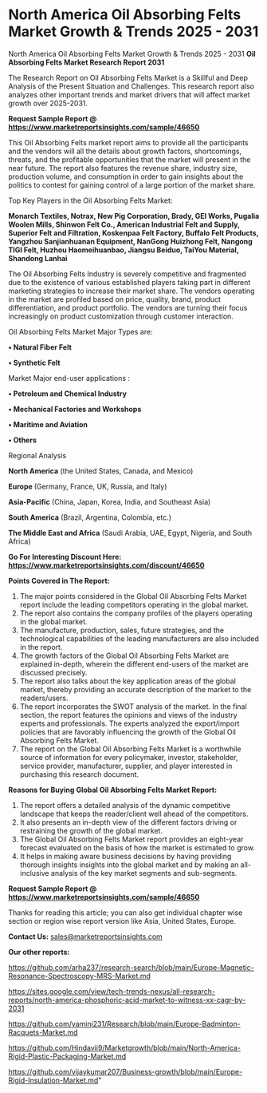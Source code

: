 # North America Oil Absorbing Felts Market Growth & Trends 2025 - 2031
 North America Oil Absorbing Felts Market Growth & Trends 2025 - 2031
<strong>Oil Absorbing Felts Market Research Report 2031</strong>

The Research Report on Oil Absorbing Felts Market is a Skillful and Deep Analysis of the Present Situation and Challenges. This research report also analyzes other important trends and market drivers that will affect market growth over 2025-2031.

<strong>Request Sample Report @ <a href=https://www.marketreportsinsights.com/sample/46650>https://www.marketreportsinsights.com/sample/46650</a></strong>

This Oil Absorbing Felts market report aims to provide all the participants and the vendors will all the details about growth factors, shortcomings, threats, and the profitable opportunities that the market will present in the near future. The report also features the revenue share, industry size, production volume, and consumption in order to gain insights about the politics to contest for gaining control of a large portion of the market share.

Top Key Players in the Oil Absorbing Felts Market:

<strong>Monarch Textiles, Notrax, New Pig Corporation, Brady, GEI Works, Pugalia Woolen Mills, Shinwon Felt Co., American Industrial Felt and Supply, Superior Felt and Filtration, Koskenpaa Felt Factory, Buffalo Felt Products, Yangzhou Sanjianhuanan Equipment, NanGong Huizhong Felt, Nangong TIGI Felt, Huzhou Haomeihuanbao, Jiangsu Beiduo, TaiYou Material, Shandong Lanhai</strong>

The Oil Absorbing Felts Industry is severely competitive and fragmented due to the existence of various established players taking part in different marketing strategies to increase their market share. The vendors operating in the market are profiled based on price, quality, brand, product differentiation, and product portfolio. The vendors are turning their focus increasingly on product customization through customer interaction.

Oil Absorbing Felts Market Major Types are:

<strong>•  Natural Fiber Felt

•  Synthetic Felt</strong>

Market Major end-user applications :

<strong>•  Petroleum and Chemical Industry

•  Mechanical Factories and Workshops

•  Maritime and Aviation

•  Others</strong>

Regional Analysis

</u><strong><b>North America</b></strong> (the United States, Canada, and Mexico)

<strong><b>Europe </b></strong>(Germany, France, UK, Russia, and Italy)

<strong><b>Asia-Pacific</b></strong> (China, Japan, Korea, India, and Southeast Asia)

<strong><b>South America</b></strong> (Brazil, Argentina, Colombia, etc.)

<strong><b>The Middle East and Africa</b></strong> (Saudi Arabia, UAE, Egypt, Nigeria, and South Africa)

<strong>Go For Interesting Discount Here: <a href=https://www.marketreportsinsights.com/discount/46650>https://www.marketreportsinsights.com/discount/46650</a></strong>

<strong>Points Covered in The Report:</strong>
<ol>
  <li>The major points considered in the Global Oil Absorbing Felts Market report include the leading competitors operating in the global market.</li>
  <li>The report also contains the company profiles of the players operating in the global market.</li>
  <li>The manufacture, production, sales, future strategies, and the technological capabilities of the leading manufacturers are also included in the report.</li>
  <li>The growth factors of the Global Oil Absorbing Felts Market are explained in-depth, wherein the different end-users of the market are discussed precisely.</li>
  <li>The report also talks about the key application areas of the global market, thereby providing an accurate description of the market to the readers/users.</li>
  <li>The report incorporates the SWOT analysis of the market. In the final section, the report features the opinions and views of the industry experts and professionals. The experts analyzed the export/import policies that are favorably influencing the growth of the Global Oil Absorbing Felts Market.</li>
  <li>The report on the Global Oil Absorbing Felts Market is a worthwhile source of information for every policymaker, investor, stakeholder, service provider, manufacturer, supplier, and player interested in purchasing this research document.</li>
</ol>
<strong>Reasons for Buying Global Oil Absorbing Felts Market Report:</strong>

<ol>
  <li>The report offers a detailed analysis of the dynamic competitive landscape that keeps the reader/client well ahead of the competitors.</li>
  <li>It also presents an in-depth view of the different factors driving or restraining the growth of the global market.</li>
  <li>The Global Oil Absorbing Felts Market report provides an eight-year forecast evaluated on the basis of how the market is estimated to grow.</li>
  <li>It helps in making aware business decisions by having providing thorough insights insights into the global market and by making an all-inclusive analysis of the key market segments and sub-segments.</li>
</ol>
<strong>Request Sample Report @ <a href=https://www.marketreportsinsights.com/sample/46650>https://www.marketreportsinsights.com/sample/46650</a></strong>


Thanks for reading this article; you can also get individual chapter wise section or region wise report version like Asia, United States, Europe.

<strong>Contact Us:</strong>
sales@marketreportsinsights.com

<strong>Our other reports:</strong>

<a href=https://github.com/arha237/research-search/blob/main/Europe-Magnetic-Resonance-Spectroscopy-MRS-Market.md>https://github.com/arha237/research-search/blob/main/Europe-Magnetic-Resonance-Spectroscopy-MRS-Market.md</a>

<a href=https://sites.google.com/view/tech-trends-nexus/all-research-reports/north-america-phosphoric-acid-market-to-witness-xx-cagr-by-2031>https://sites.google.com/view/tech-trends-nexus/all-research-reports/north-america-phosphoric-acid-market-to-witness-xx-cagr-by-2031</a>

<a href=https://github.com/yamini231/Research/blob/main/Europe-Badminton-Racquets-Market.md>https://github.com/yamini231/Research/blob/main/Europe-Badminton-Racquets-Market.md</a>

<a href=https://github.com/Hindavii9/Marketgrowth/blob/main/North-America-Rigid-Plastic-Packaging-Market.md>https://github.com/Hindavii9/Marketgrowth/blob/main/North-America-Rigid-Plastic-Packaging-Market.md</a>

<a href=https://github.com/vijaykumar207/Business-growth/blob/main/Europe-Rigid-Insulation-Market.md>https://github.com/vijaykumar207/Business-growth/blob/main/Europe-Rigid-Insulation-Market.md</a>"
